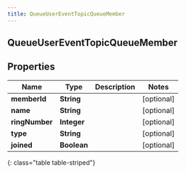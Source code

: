 ```yaml
---
title: QueueUserEventTopicQueueMember
---
```

## QueueUserEventTopicQueueMember


## Properties

| Name | Type | Description | Notes |
| ------------ | ------------- | ------------- | ------------- |
| **memberId** | <!----><!---->**String**<!----> |  |  [optional] |
| **name** | <!----><!---->**String**<!----> |  |  [optional] |
| **ringNumber** | <!----><!---->**Integer**<!----> |  |  [optional] |
| **type** | <!----><!---->**String**<!----> |  |  [optional] |
| **joined** | <!----><!---->**Boolean**<!----> |  |  [optional] |
{: class="table table-striped"}




